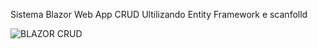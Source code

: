 Sistema Blazor Web App CRUD Ultilizando Entity Framework e scanfolld

![BLAZOR CRUD](https://github.com/user-attachments/assets/80207203-4f90-4227-ba46-0cfe9dc7c789)

